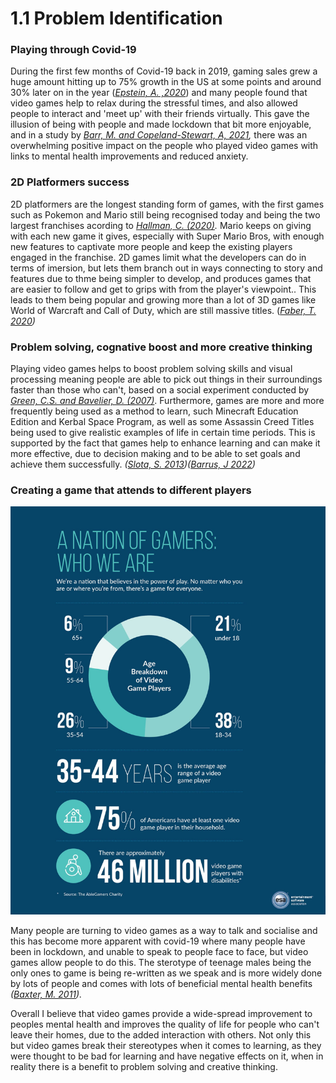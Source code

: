 # 1.1 Problem Identification

### **Playing through Covid-19**

During the first few months of Covid-19 back in 2019, gaming sales grew a huge amount hitting up to 75% growth in the US at some points and around 30% later on in the year ([_Epstein, A. ,2020_](../analysis/reference-list.md)) and many people found that video games help to relax during the stressful times, and also allowed people to interact and 'meet up' with their friends virtually. This gave the illusion of being with people and made lockdown that bit more enjoyable, and in a study by [_Barr, M. and Copeland-Stewart, A, 2021_](../analysis/reference-list.md)_,_ there was an overwhelming positive impact on the people who played video games with links to mental health improvements and reduced anxiety.

### **2D Platformers success**

2D platformers are the longest standing form of games, with the first games such as Pokemon and Mario still being recognised today and being the two largest franchises acording to [_Hallman,  C. (2020)_](../analysis/reference-list.md)_._ Mario keeps on giving with each new game it gives, especially with Super Mario Bros, with enough new features to captivate more people and keep the existing players engaged in the franchise. 2D games limit what the developers can do in terms of imersion, but lets them branch out in ways connecting to story and features due to thme being simpler to develop, and produces games that are easier to follow and get to grips with from the player's viewpoint.. This leads to them being popular and growing more than a lot of 3D games like World of Warcraft and Call of Duty, which are still massive titles. ([_Faber, T. 2020_](../analysis/reference-list.md)_)_

### **Problem solving, cognative boost and more creative thinking**

Playing video games helps to boost problem solving skills and visual processing meaning people are able to pick out things in their surroundings faster than those who can't, based on a social experiment conducted by [_Green, C.S. and Bavelier, D. (2007)_](../analysis/reference-list.md). Furthermore, games are more and more frequently being used as a method to learn, such Minecraft Education Edition and Kerbal Space Program, as well as some Assassin Creed Titles being used to give realistic examples of life in certain time periods. This is supported by the fact that games help to enhance learning and can make it more effective, due to decision making and to be able to set goals and achieve them successfully. _(_[_Slota, S. 2013_](../analysis/reference-list.md)_)(_[_Barrus, J 2022_](../analysis/reference-list.md)_)_

### **Creating a game that attends to different players**

![ESA Age Breakdown for Gaming (2020)](<../.gitbook/assets/image (1) (1) (1).png>)

Many people are turning to video games as a way to talk and socialise and this has become more apparent with covid-19 where many people have been in lockdown, and unable to speak to people face to face, but video games allow people to do this. The sterotype of teenage males being the only ones to game is being re-written as we speak and is more widely done by lots of people and comes with lots of beneficial mental health benefits _‌(_[_Baxter, M. 2011_](../analysis/reference-list.md)_)._

Overall I believe that video games provide a wide-spread improvement to peoples mental health and improves the quality of life for people who can't leave their homes, due to the added interaction with others. Not only this but video games break their stereotypes when it comes to learning, as they were thought to be bad for learning and have negative effects on it, when in reality there is a benefit to problem solving and creative thinking.&#x20;
